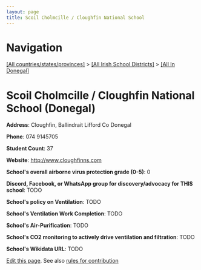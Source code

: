 ```yaml
---
layout: page
title: Scoil Cholmcille / Cloughfin National School
---
```

# Navigation

[[All countries/states/provinces]](../../..) > [[All Irish School Districts]](../..) > [[All In Donegal]](..)

# Scoil Cholmcille / Cloughfin National School (Donegal)

**Address**: Cloughfin, Ballindrait Lifford Co Donegal

**Phone**: 074 9145705

**Student Count**: 37

**Website**: <http://www.cloughfinns.com>

**School's overall airborne virus protection grade (0-5)**: 0

**Discord, Facebook, or WhatsApp group for discovery/advocacy for THIS school**: TODO

**School's policy on Ventilation**: TODO

**School's Ventilation Work Completion**: TODO

**School's Air-Purification**: TODO

**School's CO2 monitoring to actively drive ventilation and filtration**: TODO

**School's Wikidata URL**: TODO


[Edit this page](https://github.com/ventilate-schools/Ireland/edit/main/./Donegal/Scoil_Cholmcille___Cloughfin_National_School.md). See also [rules for contribution](../../../contribution-rules/)